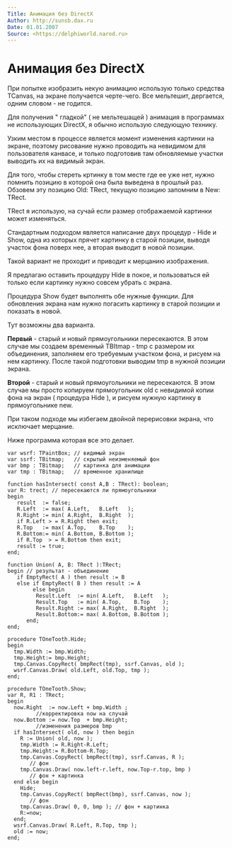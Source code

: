 ```yaml
---
Title: Анимация без DirectX
Author: http://sunsb.dax.ru
Date: 01.01.2007
Source: <https://delphiworld.narod.ru>
---
```



Анимация без DirectX
====================

При попытке изобразить некую анимацию использую только средства TCanvas,
на экране получается черте-чего. Все мельтешит, дергается,
одним словом - не годится.

Для получения " гладкой" ( не мельтешащей ) анимация в программах не
использующих DirectX, я обычно использую следующую технику.

Узким местом в процессе является момент изменения картинки на экране,
поэтому рисование нужно проводить на невидимом для пользователя канвасе,
и только подготовив там обновляемые участки выводить их на видимый
экран.

Для того, чтобы стереть кртинку в том месте где ее уже нет, нужно
помнить позицию в которой она была выведена в прошлый раз. Обзовем эту
позицию Old: TRect, текущую позицию запомним в New: TRect.

TRect я использую, на сучай если размер отображаемой картинки может
изменяться.

Стандартным подходом является написание двух процедур - Hide и Show,
одна из которых прячет картинку в старой позиции, выводя участок фона
поверх нее, а вторая выводит в новой позиции.

Такой вариант не проходит и приводит к мерцанию изображения.

Я предлагаю оставить процедуру Hide в покое, и пользоваться ей только
если картинку нужно совсем убрать с экрана.

Процедура Show будет выполнять обе нужные функции. Для обновления экрана
нам нужно погасить картинку в старой позиции и показать в новой.

Тут возможны два варианта.

**Первый** - старый и новый прямоугольники пересекаются. В этом случае мы
создаем временный TBItmap - tmp с размером их объединения, заполняем его
требуемым участком фона, и рисуем на нем картинку. После такой
подготовки выводим tmp в нужной позиции экрана.

**Второй** - старый и новый прямоугольники не пересекаются. В этом случае мы
просто копируем прямоугольник old с невидимой копии фона на экран (
процедура Hide ), и рисуем нужную картинку в прямоугольнике new.

При таком подходе мы избегаем двойной перерисовки экрана, что исключает
мерцание.

Ниже программа которая все это делает.

    var wsrf: TPaintBox; // видимый экран
    var ssrf: TBitmap;   // скрытый неизменяемый фон
    var bmp : TBitmap;   // картинка для анимации
    var tmp : TBitmap;   // временное хранилище
     
    function hasIntersect( const A,B : TRect): boolean;
    var R: trect; // пересекаются ли прямоугольники
    begin
       result  := false;
       R.Left  := max( A.Left,   B.Left   );
       R.Right := min( A.Right,  B.Right  );
       if R.Left > = R.Right then exit;
       R.Top   := max( A.Top,    B.Top    );
       R.Bottom:= min( A.Bottom, B.Bottom );
       if R.Top  > = R.Bottom then exit;
       result := true;
    end;
     
    function Union( A, B: TRect ):TRect;
    begin // результат - объединение
       if EmptyRect( A ) then result := B
       else if EmptyRect( B ) then result := A
            else begin
             Result.Left  := min( A.Left,   B.Left   );
             Result.Top   := min( A.Top,    B.Top    );
             Result.Right := max( A.Right,  B.Right  );
             Result.Bottom:= max( A.Bottom, B.Bottom );
          end;
    end;
     
    procedure TOneTooth.Hide;
    begin
      tmp.Width := bmp.Width;
      tmp.Height:= bmp.Height;
      tmp.Canvas.CopyRect( bmpRect(tmp), ssrf.Canvas, old );
      wsrf.Canvas.Draw( old.Left, old.Top, tmp );
    end;
     
    procedure TOneTooth.Show;
    var R, R1 : TRect;
    begin
      now.Right  := now.Left + bmp.Width ; 
             //корректировка now на случай
      now.Bottom := now.Top  + bmp.Height; 
             //изменения размеров bmp
      if hasIntersect( old, now ) then begin
        R := Union( old, now );
        tmp.Width := R.Right-R.Left;
        tmp.Height:= R.Bottom-R.Top;
        tmp.Canvas.CopyRect( bmpRect(tmp), ssrf.Canvas, R );   
           // фон
        tmp.Canvas.Draw( now.left-r.left, now.Top-r.top, bmp ) 
           // фон + картинка
      end else begin
        Hide;
        tmp.Canvas.CopyRect( bmpRect(bmp), ssrf.Canvas, now ); 
           // фон
        tmp.Canvas.Draw( 0, 0, bmp ); // фон + картинка
        R:=now;
      end;
      wsrf.Canvas.Draw( R.Left, R.Top, tmp );
      old := now;
    end;

